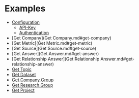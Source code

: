 Examples
====================

- [Configuration](Configuration.md#configuration)
    - [API-Key](Configuration.md#api-key)
    - [Authentication](Configuration.md#authentication)
- [Get Company](Get Company.md#get-company)
- [Get Metric](Get Metric.md#get-metric)
- [Get Source](Get Source.md#get-source)
- [Get Answer](Get Answer.md#get-answer)
- [Get Relationship Answer](Get Relationship Answer.md#get-relationship-answer)
- [Get Topic](Get%20Topic.md#get-topic)
- [Get Dataset](Get%20Dataset.md#get-dataset)
- [Get Company Group](Get%20Company%20Group.md#get-company-group)
- [Get Research Group](Get%20Research%20Group.md#get-research-group)
- [Get Project](Get%20Project.md#get-project)
